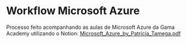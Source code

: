 # Workflow Microsoft Azure
Processo feito acompanhando as aulas de Microsoft Azure da Gama Academy utilizando o Notion:
[Microsoft_Azure_by_Patricia_Tamega.pdf](https://github.com/patriciatamega/workflow-microsoft-azure/files/9145048/Microsoft_Azure_by_Patricia_Tamega.pdf)
